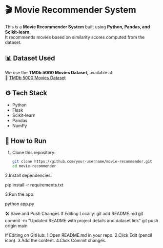 # 🎬 Movie Recommender System

This is a **Movie Recommender System** built using **Python, Pandas, and Scikit-learn**.  
It recommends movies based on similarity scores computed from the dataset.

## 📊 Dataset Used
We use the **TMDb 5000 Movies Dataset**, available at:  
🔗 [TMDb 5000 Movies Dataset](https://www.kaggle.com/datasets/tmdb/tmdb-movie-metadata)

## ⚙️ Tech Stack
- Python  
- Flask  
- Scikit-learn  
- Pandas  
- NumPy  

## 🚀 How to Run
1. Clone this repository:
   ```bash
   git clone https://github.com/your-username/movie-recommender.git
   cd movie-recommender

2.Install dependencies:

pip install -r requirements.txt


3.Run the app:

python app.py

🛠 Save and Push Changes
If Editing Locally:
git add README.md
git commit -m "Updated README with project details and dataset link"
git push origin main


If Editing on GitHub:
1.Open README.md in your repo.
2.Click Edit (pencil icon).
3.Add the content.
4.Click Commit changes.

